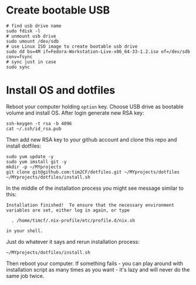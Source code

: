 # Create bootable USB

```shell
# find usb drive name
sudo fdisk -l
# unmount usb drive
sudo umount /dev/sdb
# use Linux ISO image to create bootable usb drive
sudo dd bs=4M if=Fedora-Workstation-Live-x86_64-33-1.2.iso of=/dev/sdb conv=fsync
# sync just in case
sudo sync
```

# Install OS and dotfiles

Reboot your computer holding `option` key. Choose USB drive as bootable volume and install OS. After login generate new RSA key:

```shell
ssh-keygen -t rsa -b 4096
cat ~/.ssh/id_rsa.pub
```

Then add new RSA key to your github account and clone this repo and install dotfiles:

```shell
sudo yum update -y
sudo yum imstall git -y
mkdir -p ~/MYprojects
git clone git@github.com:tim2CF/dotfiles.git ~/MYprojects/dotfiles
~/MYprojects/dotfiles/install.sh
```

In the middle of the installation process you might see message similar to this:

```shell
Installation finished!  To ensure that the necessary environment
variables are set, either log in again, or type

  . /home/timcf/.nix-profile/etc/profile.d/nix.sh

in your shell.
```

Just do whatever it says and rerun installation process:

```shell
~/MYprojects/dotfiles/install.sh
```

Then reboot your computer. If something fails - you can play around with installation script as many times as you want - it's lazy and will never do the same job twice.
